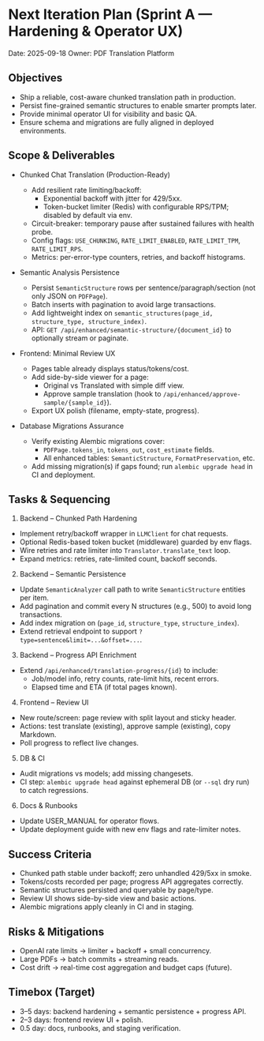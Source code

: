 # Next Iteration Plan (Sprint A — Hardening & Operator UX)

Date: 2025-09-18
Owner: PDF Translation Platform

## Objectives
- Ship a reliable, cost-aware chunked translation path in production.
- Persist fine-grained semantic structures to enable smarter prompts later.
- Provide minimal operator UI for visibility and basic QA.
- Ensure schema and migrations are fully aligned in deployed environments.

## Scope & Deliverables

- Chunked Chat Translation (Production-Ready)
  - Add resilient rate limiting/backoff:
    - Exponential backoff with jitter for 429/5xx.
    - Token-bucket limiter (Redis) with configurable RPS/TPM; disabled by default via env.
  - Circuit-breaker: temporary pause after sustained failures with health probe.
  - Config flags: `USE_CHUNKING`, `RATE_LIMIT_ENABLED`, `RATE_LIMIT_TPM`, `RATE_LIMIT_RPS`.
  - Metrics: per-error-type counters, retries, and backoff histograms.

- Semantic Analysis Persistence
  - Persist `SemanticStructure` rows per sentence/paragraph/section (not only JSON on `PDFPage`).
  - Batch inserts with pagination to avoid large transactions.
  - Add lightweight index on `semantic_structures(page_id, structure_type, structure_index)`.
  - API: `GET /api/enhanced/semantic-structure/{document_id}` to optionally stream or paginate.

- Frontend: Minimal Review UX
  - Pages table already displays status/tokens/cost.
  - Add side-by-side viewer for a page:
    - Original vs Translated with simple diff view.
    - Approve sample translation (hook to `/api/enhanced/approve-sample/{sample_id}`).
  - Export UX polish (filename, empty-state, progress).

- Database Migrations Assurance
  - Verify existing Alembic migrations cover:
    - `PDFPage.tokens_in`, `tokens_out`, `cost_estimate` fields.
    - All enhanced tables: `SemanticStructure`, `FormatPreservation`, etc.
  - Add missing migration(s) if gaps found; run `alembic upgrade head` in CI and deployment.

## Tasks & Sequencing

1) Backend – Chunked Path Hardening
- Implement retry/backoff wrapper in `LLMClient` for chat requests.
- Optional Redis-based token bucket (middleware) guarded by env flags.
- Wire retries and rate limiter into `Translator.translate_text` loop.
- Expand metrics: retries, rate-limited count, backoff seconds.

2) Backend – Semantic Persistence
- Update `SemanticAnalyzer` call path to write `SemanticStructure` entities per item.
- Add pagination and commit every N structures (e.g., 500) to avoid long transactions.
- Add index migration on (`page_id`, `structure_type`, `structure_index`).
- Extend retrieval endpoint to support `?type=sentence&limit=...&offset=...`.

3) Backend – Progress API Enrichment
- Extend `/api/enhanced/translation-progress/{id}` to include:
  - Job/model info, retry counts, rate-limit hits, recent errors.
  - Elapsed time and ETA (if total pages known).

4) Frontend – Review UI
- New route/screen: page review with split layout and sticky header.
- Actions: test translate (existing), approve sample (existing), copy Markdown.
- Poll progress to reflect live changes.

5) DB & CI
- Audit migrations vs models; add missing changesets.
- CI step: `alembic upgrade head` against ephemeral DB (or `--sql` dry run) to catch regressions.

6) Docs & Runbooks
- Update USER_MANUAL for operator flows.
- Update deployment guide with new env flags and rate-limiter notes.

## Success Criteria
- Chunked path stable under backoff; zero unhandled 429/5xx in smoke.
- Tokens/costs recorded per page; progress API aggregates correctly.
- Semantic structures persisted and queryable by page/type.
- Review UI shows side-by-side view and basic actions.
- Alembic migrations apply cleanly in CI and in staging.

## Risks & Mitigations
- OpenAI rate limits → limiter + backoff + small concurrency.
- Large PDFs → batch commits + streaming reads.
- Cost drift → real-time cost aggregation and budget caps (future).

## Timebox (Target)
- 3–5 days: backend hardening + semantic persistence + progress API.
- 2–3 days: frontend review UI + polish.
- 0.5 day: docs, runbooks, and staging verification.

